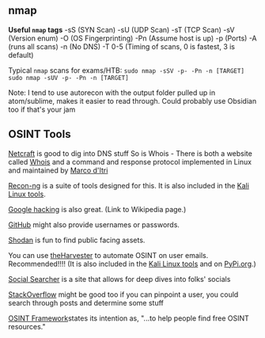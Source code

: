 ## nmap

**Useful `nmap` tags**
-sS (SYN Scan)
-sU (UDP Scan)
-sT (TCP Scan)
-sV (Version enum)
-O (OS Fingerprinting)
-Pn (Assume host is up)
-p (Ports)
-A (runs all scans)
-n (No DNS)
-T 0-5 (Timing of scans, 0 is fastest, 3 is default)


Typical `nmap` scans for exams/HTB:
`sudo nmap -sSV -p- -Pn -n [TARGET]`
`sudo nmap -sUV -p- -Pn -n [TARGET]`

Note: I tend to use autorecon with the output folder pulled up in atom/sublime, makes it easier to read through.  Could probably use Obsidian too if that's your jam

## OSINT Tools

[Netcraft](https://www.netcraft.com/) is good to dig into DNS stuff
So is Whois - There is both a website called [Whois](https://www.whois.com/whois/) and a command and response protocol implemented in Linux and maintained by [Marco d'Itri](https://github.com/rfc1036/whois)

[Recon-ng](https://github.com/lanmaster53/recon-ng) is a suite of tools designed for this. It is also included in the [Kali Linux tools](https://www.kali.org/tools/recon-ng/).

[Google hacking](https://en.wikipedia.org/wiki/Google_hacking) is also great. (Link to Wikipedia page.)

[GitHub](https://github.com/) might also provide usernames or passwords.

[Shodan](https://www.shodan.io/) is fun to find public facing assets.

You can use [theHarvester](https://github.com/laramies/theHarvester) to automate OSINT on user emails.  Recommended!!!! (It is also included in the [Kali Linux tools](https://www.kali.org/tools/theharvester/) and on [PyPi.org](https://pypi.org/project/theHarvester/).)

[Social Searcher](https://www.social-searcher.com/) is a site that allows for deep dives into folks' socials

[StackOverflow](https://stackoverflow.com/) might be good too if you can pinpoint a user, you could search through posts and determine some stuff

[OSINT Framework](https://osintframework.com/)states its intention as, "...to help people find free OSINT resources."